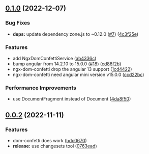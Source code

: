 ## [0.1.0](https://github.com/damingerdai/ngx-dom-confetti/compare/v0.0.2...v0.1.0) (2022-12-07)


### Bug Fixes

* **deps:** update dependency zone.js to ~0.12.0 ([#7](https://github.com/damingerdai/ngx-dom-confetti/issues/7)) ([4c3f25e](https://github.com/damingerdai/ngx-dom-confetti/commit/4c3f25e89e1acd75174e9ac5aad32998bb5805f0))


### Features

* add NgxDomConfettiService ([ab4336c](https://github.com/damingerdai/ngx-dom-confetti/commit/ab4336cd00a8f91a4ffc19bc3288db782d9037a8))
* bump angular from 14.2.10 to 15.0.0 ([#18](https://github.com/damingerdai/ngx-dom-confetti/issues/18)) ([cd86f2b](https://github.com/damingerdai/ngx-dom-confetti/commit/cd86f2b8ed560c852f5107ecef0be7489f3fd91f))
* ngx-dom-confetti drop the angular 13 support ([1cd4422](https://github.com/damingerdai/ngx-dom-confetti/commit/1cd4422def7cb88817f505632529d9fc9f433c91))
* ngx-dom-confetti need angular mini version v15.0.0 ([ccd22bc](https://github.com/damingerdai/ngx-dom-confetti/commit/ccd22bceeb5fa4b76cb18087b0c73a8b495daf9f))


### Performance Improvements

* use DocumentFragment instead of Document ([4da8f50](https://github.com/damingerdai/ngx-dom-confetti/commit/4da8f501d1fafbc67e30142791b329cb762b43d5))



## [0.0.2](https://github.com/damingerdai/ngx-dom-confetti/compare/bdc0670bdbf3867b5d7961a0e93bcbeaa08840ba...v0.0.2) (2022-11-11)


### Features

* dom-confetti does work ([bdc0670](https://github.com/damingerdai/ngx-dom-confetti/commit/bdc0670bdbf3867b5d7961a0e93bcbeaa08840ba))
* **release:** use changesets tool ([0763ead](https://github.com/damingerdai/ngx-dom-confetti/commit/0763eadd423bd9124e9249a5b3b241651809b8f6))



